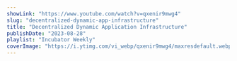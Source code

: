 ```yaml
---
showLink: "https://www.youtube.com/watch?v=qxenir9mwg4"
slug: "decentralized-dynamic-app-infrastructure"
title: "Decentralized Dynamic Application Infrastructure"
publishDate: "2023-08-28"
playlist: "Incubator Weekly"
coverImage: "https://i.ytimg.com/vi_webp/qxenir9mwg4/maxresdefault.webp"
---
```

